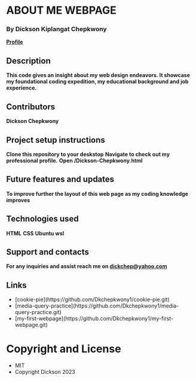 # ABOUT ME WEBPAGE
      
### By Dickson Kiplangat Chepkwony
  **[Profile](https://github.com/Dkchepkwony1 "Dickson Chepkwony")**

## Description
  **This code gives an insight about my web design endeavors. It showcase my foundational coding expedition, my educational background and job experience.**
## Contributors
  **Dickson Chepkwony**
## Project setup instructions
  **Clone this repository to your deskstop**
  **Navigate to check out my professional profile.**
  **Open /Dickson-Chepkwony.html**
## Future features and updates
**To improve further the layout of this web page as my coding knowledge improves**
## Technologies used
  **HTML**
  **CSS**
  **Ubuntu wsl**
## Support and contacts
  **For any inquiries and assist reach me on dickchep@yahoo.com**
## Links
<ul>
  <li>[cookie-pie](https://github.com/Dkchepkwony1/cookie-pie.git)</li>
  <li>[media-query-practice](https://github.com/Dkchepkwony1/media-query-practice.git)</li>
  <li>[my-first-webpage](https://github.com/Dkchepkwony1/my-first-webpage.git)</li>
</ul>
<h1><strong>Copyright and License</strong></h1>
<ul>
  <li>MIT</li>
  <li>Copyright Dickson 2023</li>
</ul>
